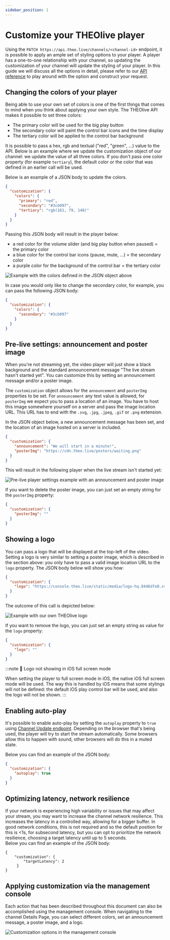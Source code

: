 ```yaml
---
sidebar_position: 1
---
```


# Customize your THEOlive player

Using the `PATCH https://api.theo.live/channels/<channel-id>` endpoint, it is possible to apply an ample set of styling options to your player. A player has a one-to-one relationship with your channel, so updating the customization of your channel will update the styling of your player. In this guide we will discuss all the options in detail, please refer to our [API reference](https://developers.theo.live/reference/update-channel) to play around with the option and construct your request.

## Changing the colors of your player

Being able to use your own set of colors is one of the first things that comes to mind when you think about applying your own style. The THEOlive API makes it possible to set three colors:

- The primary color will be used for the big play button
- The secondary color will paint the control bar icons and the time display
- The tertiary color will be applied to the control bar background

It is possible to pass a hex, rgb and textual ("red", "green", ...) value to the API. Below is an example where we update the customization object of our channel: we update the value of all three colors. If you don't pass one color property (for example `tertiary`), the default color or the color that was defined in an earlier call will be used.

Below is an example of a JSON body to update the colors.

```json update-all-colors
{
  "customization": {
    "colors": {
      "primary": "red",
      "secondary": "#3cb097",
      "tertiary": "rgb(161, 79, 148)"
    }
  }
}
```

Passing this JSON body will result in the player below:

- a red color for the volume slider (and big play button when paused) = the primary color
- a blue color for the control bar icons (pause, mute, ...) = the secondary color
- a purple color for the background of the control bar = the tertiary color

![Example with the colors defined in the JSON object above](../assets/img/762eb40-colors.png)

In case you would only like to change the secondary color, for example, you can pass the following JSON body:

```json update-only-secondary-color
{
  "customization": {
    "colors": {
      "secondary": "#3cb097"
    }
  }
}
```

## Pre-live settings: announcement and poster image

When you're not streaming yet, the video player will just show a black background and the standard announcement message "The live stream hasn't started yet". You can customize this by setting an announcement message and/or a poster image.

The `customization` object allows for the `announcement` and `posterImg` properties to be set. For `announcement` any text value is allowed, for `posterImg` we expect you to pass a location of an image. You have to host this image somewhere yourself on a server and pass the image location URL. This URL has to end with the `.svg`, `.jpg`, `.jpeg`, `.gif` or `.png` extension.

In the JSON object below, a new announcement message has been set, and the location of an image hosted on a server is included.

```json setting-announcement-and-poster-image
{
  "customization": {
    "announcement": "We will start in a minute!",
    "posterImg": "https://cdn.theo.live/posters/waiting.png"
  }
}
```

This will result in the following player when the live stream isn't started yet:

![Pre-live player settings example with an announcement and poster image](../assets/img/834fd73-waiting-example.PNG)

If you want to delete the poster image, you can just set an empty string for the `posterImg` property:

```json removing-poster-image
{
  "customization": {
    "posterImg": ""
  }
}
```

## Showing a logo

You can pass a logo that will be displayed at the top-left of the video. Setting a logo is very similar to setting a poster image, which is described in the section above: you only have to pass a valid image location URL to the `logo` property. The JSON body below will show you how:

```json setting-a-logo
{
  "customization": {
    "logo": "https://console.theo.live/static/media/logo-hq.8446dfe0.svg"
  }
}
```

The outcome of this call is depicted below:

![Example with our own THEOlive logo](../assets/img/0ab3624-1b.PNG)

If you want to remove the logo, you can just set an empty string as value for the `logo` property:

```json removing-a-logo
{
  "customization": {
    "logo": ""
  }
}
```

:::note 🚧 Logo not showing in iOS full screen mode

When setting the player to full screen mode in iOS, the native iOS full screen mode will be used. The way this is handled by iOS means that some stylings will not be defined: the default iOS play control bar will be used, and also the logo will not be shown.
:::

## Enabling auto-play

It's possible to enable auto-play by setting the `autoplay` property to `true` using [Channel Update endpoint](https://developers.theo.live/reference/update-channel). Depending on the browser that's being used, the player will try to start the stream automatically. Some browsers allow this to happen with sound, other browsers will do this in a muted state.

Below you can find an example of the JSON body:

```json enable-autoplay
{
  "customization": {
    "autoplay": true
  }
}
```

## Optimizing latency, network resilience

If your network is experiencing high variability or issues that may affect your stream, you may want to increase the channel network resilience. This increases the latency in a controlled way, allowing for a bigger buffer. In good network conditions, this is not required and so the default position for this is \<1s, for subsecond latency, but you can opt to prioritize the network resilience, choosing a target latency until up to 5 seconds.  
Below you can find an example of the JSON body:

```text Optimizing network resilience
{
    "customization": {
        "targetLatency": 2
     }
}
```

## Applying customization via the management console

Each action that has been described throughout this document can also be accomplished using the management console. When navigating to the channel Details Page, you can select different colors, set an announcement message, a poster image, and a logo.

![Customization options in the management console](../assets/img/567f3ad-console-section-customize.jpg)

